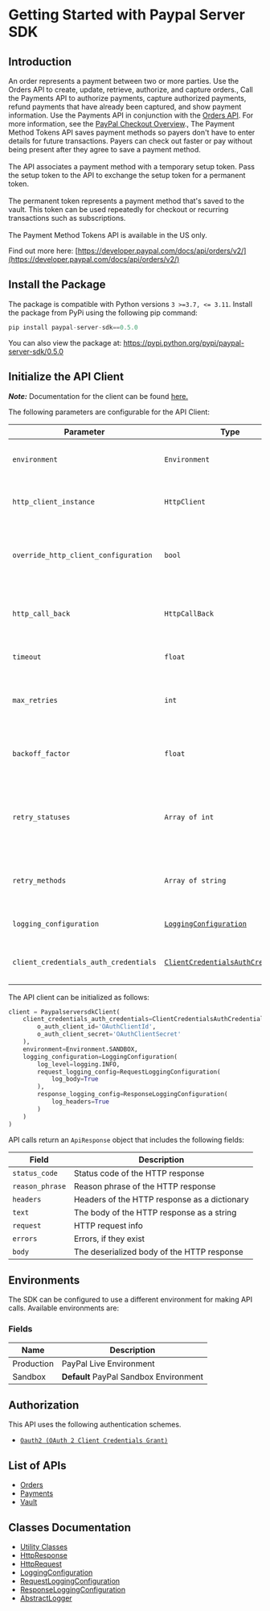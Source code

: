 
# Getting Started with Paypal Server SDK

## Introduction

An order represents a payment between two or more parties. Use the Orders API to create, update, retrieve, authorize, and capture orders., Call the Payments API to authorize payments, capture authorized payments, refund payments that have already been captured, and show payment information. Use the Payments API in conjunction with the <a href="/docs/api/orders/v2/">Orders API</a>. For more information, see the <a href="/docs/checkout/">PayPal Checkout Overview</a>., The Payment Method Tokens API saves payment methods so payers don't have to enter details for future transactions. Payers can check out faster or pay without being present after they agree to save a payment method.<br><br>The API associates a payment method with a temporary setup token. Pass the setup token to the API to exchange the setup token for a permanent token.<br><br>The permanent token represents a payment method that's saved to the vault. This token can be used repeatedly for checkout or recurring transactions such as subscriptions.<br><br>The Payment Method Tokens API is available in the US only.

Find out more here: [https://developer.paypal.com/docs/api/orders/v2/](https://developer.paypal.com/docs/api/orders/v2/)

## Install the Package

The package is compatible with Python versions `3 >=3.7, <= 3.11`.
Install the package from PyPi using the following pip command:

```python
pip install paypal-server-sdk==0.5.0
```

You can also view the package at:
https://pypi.python.org/pypi/paypal-server-sdk/0.5.0

## Initialize the API Client

**_Note:_** Documentation for the client can be found [here.](https://www.github.com/paypal/PayPal-Python-Server-SDK/tree/0.5.0/doc/client.md)

The following parameters are configurable for the API Client:

| Parameter | Type | Description |
|  --- | --- | --- |
| `environment` | `Environment` | The API environment. <br> **Default: `Environment.SANDBOX`** |
| `http_client_instance` | `HttpClient` | The Http Client passed from the sdk user for making requests |
| `override_http_client_configuration` | `bool` | The value which determines to override properties of the passed Http Client from the sdk user |
| `http_call_back` | `HttpCallBack` | The callback value that is invoked before and after an HTTP call is made to an endpoint |
| `timeout` | `float` | The value to use for connection timeout. <br> **Default: 60** |
| `max_retries` | `int` | The number of times to retry an endpoint call if it fails. <br> **Default: 0** |
| `backoff_factor` | `float` | A backoff factor to apply between attempts after the second try. <br> **Default: 2** |
| `retry_statuses` | `Array of int` | The http statuses on which retry is to be done. <br> **Default: [408, 413, 429, 500, 502, 503, 504, 521, 522, 524]** |
| `retry_methods` | `Array of string` | The http methods on which retry is to be done. <br> **Default: ['GET', 'PUT']** |
| `logging_configuration` | [`LoggingConfiguration`](https://www.github.com/paypal/PayPal-Python-Server-SDK/tree/0.5.0/doc/logging-configuration.md) | The SDK logging configuration for API calls |
| `client_credentials_auth_credentials` | [`ClientCredentialsAuthCredentials`](https://www.github.com/paypal/PayPal-Python-Server-SDK/tree/0.5.0/doc/auth/oauth-2-client-credentials-grant.md) | The credential object for OAuth 2 Client Credentials Grant |

The API client can be initialized as follows:

```python
client = PaypalserversdkClient(
    client_credentials_auth_credentials=ClientCredentialsAuthCredentials(
        o_auth_client_id='OAuthClientId',
        o_auth_client_secret='OAuthClientSecret'
    ),
    environment=Environment.SANDBOX,
    logging_configuration=LoggingConfiguration(
        log_level=logging.INFO,
        request_logging_config=RequestLoggingConfiguration(
            log_body=True
        ),
        response_logging_config=ResponseLoggingConfiguration(
            log_headers=True
        )
    )
)
```

API calls return an `ApiResponse` object that includes the following fields:

| Field | Description |
|  --- | --- |
| `status_code` | Status code of the HTTP response |
| `reason_phrase` | Reason phrase of the HTTP response |
| `headers` | Headers of the HTTP response as a dictionary |
| `text` | The body of the HTTP response as a string |
| `request` | HTTP request info |
| `errors` | Errors, if they exist |
| `body` | The deserialized body of the HTTP response |

## Environments

The SDK can be configured to use a different environment for making API calls. Available environments are:

### Fields

| Name | Description |
|  --- | --- |
| Production | PayPal Live Environment |
| Sandbox | **Default** PayPal Sandbox Environment |

## Authorization

This API uses the following authentication schemes.

* [`Oauth2 (OAuth 2 Client Credentials Grant)`](https://www.github.com/paypal/PayPal-Python-Server-SDK/tree/0.5.0/doc/auth/oauth-2-client-credentials-grant.md)

## List of APIs

* [Orders](https://www.github.com/paypal/PayPal-Python-Server-SDK/tree/0.5.0/doc/controllers/orders.md)
* [Payments](https://www.github.com/paypal/PayPal-Python-Server-SDK/tree/0.5.0/doc/controllers/payments.md)
* [Vault](https://www.github.com/paypal/PayPal-Python-Server-SDK/tree/0.5.0/doc/controllers/vault.md)

## Classes Documentation

* [Utility Classes](https://www.github.com/paypal/PayPal-Python-Server-SDK/tree/0.5.0/doc/utility-classes.md)
* [HttpResponse](https://www.github.com/paypal/PayPal-Python-Server-SDK/tree/0.5.0/doc/http-response.md)
* [HttpRequest](https://www.github.com/paypal/PayPal-Python-Server-SDK/tree/0.5.0/doc/http-request.md)
* [LoggingConfiguration](https://www.github.com/paypal/PayPal-Python-Server-SDK/tree/0.5.0/doc/logging-configuration.md)
* [RequestLoggingConfiguration](https://www.github.com/paypal/PayPal-Python-Server-SDK/tree/0.5.0/doc/request-logging-configuration.md)
* [ResponseLoggingConfiguration](https://www.github.com/paypal/PayPal-Python-Server-SDK/tree/0.5.0/doc/response-logging-configuration.md)
* [AbstractLogger](https://www.github.com/paypal/PayPal-Python-Server-SDK/tree/0.5.0/doc/abstract-logger.md)


